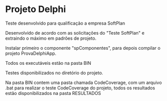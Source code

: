# Projeto Delphi
Teste desenvolvido para qualificação a empresa SoftPlan

Desenvolvido de acordo com as solicitações do "Teste SoftPlan" e extraindo o máximo em padrões de projeto.

Instalar primeiro o componente "spComponentes", para depois compilar o projeto ProvaDelphiApp.

Todos os executáveis estão na pasta BIN

Testes disponibilizados no diretório do projeto.

Na pasta BIN contem uma pasta chamada CodeCoverage, com um arquivo .bat para realizar o 
teste CodeCoverage do projeto, todos os resultados estão disponibilizados na pasta RESULTADOS

